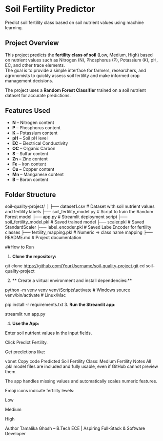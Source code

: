 # Soil Fertility Predictor
Predict soil fertility class based on soil nutrient values using machine learning.

## Project Overview
This project predicts the **fertility class of soil** (Low, Medium, High) based on nutrient values such as Nitrogen (N), Phosphorus (P), Potassium (K), pH, EC, and other trace elements.  
The goal is to provide a simple interface for farmers, researchers, and agronomists to quickly assess soil fertility and make informed crop management decisions.

The project uses a **Random Forest Classifier** trained on a soil nutrient dataset for accurate predictions.

## Features Used
- **N** – Nitrogen content
- **P** – Phosphorus content
- **K** – Potassium content
- **pH** – Soil pH level
- **EC** – Electrical Conductivity
- **OC** – Organic Carbon
- **S** – Sulfur content
- **Zn** – Zinc content
- **Fe** – Iron content
- **Cu** – Copper content
- **Mn** – Manganese content
- **B** – Boron content

## Folder Structure

soil-quality-project/
│
├── dataset1.csv # Dataset with soil nutrient values and fertility labels
├── soil_fertility_model.py # Script to train the Random Forest model
├── app.py # Streamlit deployment script
├── soil_fertility_model.pkl # Saved trained model
├── scaler.pkl # Saved StandardScaler
├── label_encoder.pkl # Saved LabelEncoder for fertility classes
├── fertility_mapping.pkl # Numeric -> class name mapping
├── README.md # Project documentation

##How to Run

1. **Clone the repository:**

git clone https://github.com/YourUsername/soil-quality-project.git
cd soil-quality-project

2. ** Create a virtual environment and install dependencies:**

python -m venv venv
venv\Scripts\activate       # Windows
source venv/bin/activate    # Linux/Mac

pip install -r requirements.txt
3. **Run the Streamlit app:**

streamlit run app.py

4. **Use the App:**

Enter soil nutrient values in the input fields.

Click  Predict Fertility.

Get predictions like:

vbnet
Copy code
Predicted Soil Fertility Class: Medium Fertility 
Notes
All .pkl model files are included and fully usable, even if GitHub cannot preview them.

The app handles missing values and automatically scales numeric features.

Emoji icons indicate fertility levels:

Low 

Medium 

High 

Author
Tamalika Ghosh – B.Tech ECE | Aspiring Full-Stack & Software Developer

